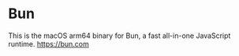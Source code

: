 # Bun

This is the macOS arm64 binary for Bun, a fast all-in-one JavaScript runtime. https://bun.com
